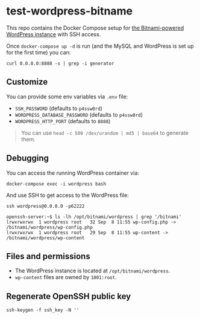 test-wordpress-bitname
======================

This repo contains the Docker Compose setup for [the Bitnami-powered WordPress instance](https://hub.docker.com/r/bitnami/wordpress/) with SSH access.

Once `docker-compose up -d` is run (and the MySQL and WordPress is set up for the first time) you can:

```
curl 0.0.0.0:8888 -s | grep -i generator
```

## Customize

You can provide some env variables via `.env` file:

* `SSH_PASSWORD` (defaults to `p4ssw0rd`)
* `WORDPRESS_DATABASE_PASSWORD` (defaults to `p4ssw0rd`)
* `WORDPRESS_HTTP_PORT` (defaults to `8888`)

> You can use `head -c 500 /dev/urandom | md5 | base64` to generate them.

## Debugging 

You can access the running WordPress container via:

```
docker-compose exec -i wordpress bash
```

And use SSH to get access to the WordPress file:

```
ssh wordpress@0.0.0.0 -p62222

openssh-server:~$ ls -lh /opt/bitnami/wordpress | grep '/bitnami'
lrwxrwxrwx  1 wordpress root   32 Sep  8 11:55 wp-config.php -> /bitnami/wordpress/wp-config.php
lrwxrwxrwx  1 wordpress root   29 Sep  8 11:55 wp-content -> /bitnami/wordpress/wp-content
```

## Files and permissions

* The WordPress instance is located at `/opt/bitnami/wordpress`.
* `wp-content` files are owned by `1001:root`.

## Regenerate OpenSSH public key

```
ssh-keygen -f ssh_key -N ''
```